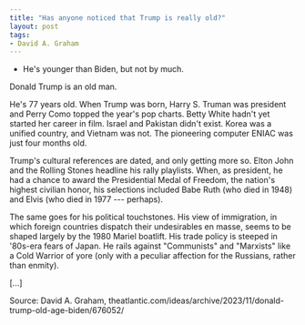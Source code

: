 ```yaml
---
title: "Has anyone noticed that Trump is really old?"
layout: post
tags:
- David A. Graham
---
```


- He's younger than Biden, but not by much.

Donald Trump is an old man.

He's 77 years old. When Trump was born, Harry S. Truman was president and Perry Como topped the year's pop charts. Betty White hadn't yet started her career in film. Israel and Pakistan didn't exist. Korea was a unified country, and Vietnam was not. The pioneering computer ENIAC was just four months old.

Trump's cultural references are dated, and only getting more so. Elton John and the Rolling Stones headline his rally playlists. When, as president, he had a chance to award the Presidential Medal of Freedom, the nation's highest civilian honor, his selections included Babe Ruth (who died in 1948) and Elvis (who died in 1977 --- perhaps).

The same goes for his political touchstones. His view of immigration, in which foreign countries dispatch their undesirables en masse, seems to be shaped largely by the 1980 Mariel boatlift. His trade policy is steeped in '80s-era fears of Japan. He rails against "Communists" and "Marxists" like a Cold Warrior of yore (only with a peculiar affection for the Russians, rather than enmity).

[...]

Source: David A. Graham, theatlantic.com/ideas/archive/2023/11/donald-trump-old-age-biden/676052/
